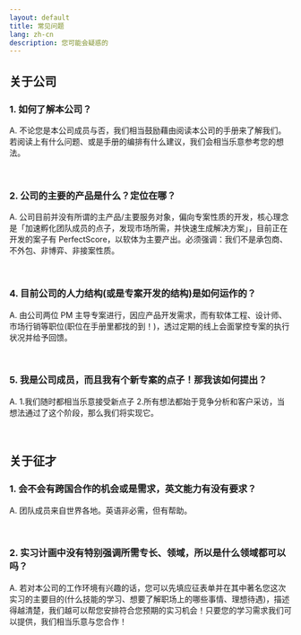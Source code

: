 ```yaml
---
layout: default
title: 常见问题
lang: zh-cn
description: 您可能会疑惑的
---
```




## 关于公司

### 1. 如何了解本公司？

A. 不论您是本公司成员与否，我们相当鼓励藉由阅读本公司的手册来了解我们。若阅读上有什么问题、或是手册的编排有什么建议，我们会相当乐意参考您的想法。

<br>

### 2. 公司的主要的产品是什么？定位在哪？

A. 公司目前并没有所谓的主产品/主要服务对象，偏向专案性质的开发，核心理念是「加速孵化团队成员的点子，发现市场所需，并快速生成解决方案」，目前正在开发的案子有 PerfectScore，以软体为主要产出。必须强调：我们不是承包商、不外包、非博弈、非接案性质。

<br>

### 4. 目前公司的人力结构(或是专案开发的结构)是如何运作的？

A. 由公司两位 PM 主导专案进行，因应产品开发需求，而有软体工程、设计师、市场行销等职位(职位在手册里都找的到！)，透过定期的线上会面掌控专案的执行状况并给予回馈。

<br>

### 5. 我是公司成员，而且我有个新专案的点子！那我该如何提出？

A. 1.我们随时都相当乐意接受新点子 2.所有想法都始于竞争分析和客户采访，当想法通过了这个阶段，那么我们将实现它。

<br>

## 关于征才

### 1. 会不会有跨国合作的机会或是需求，英文能力有没有要求？

A. 团队成员来自世界各地。英语非必需，但有帮助。

<br>

### 2. 实习计画中没有特别强调所需专长、领域，所以是什么领域都可以吗？

A. 若对本公司的工作环境有兴趣的话，您可以先填应征表单并在其中著名您这次实习的主要目的(什么技能的学习、想要了解职场上的哪些事情、理想待遇)，描述得越清楚，我们越可以帮您安排符合您预期的实习机会！只要您的学习需求我们可以提供，我们相当乐意与您合作！

